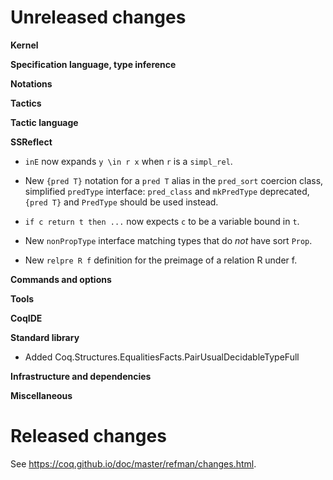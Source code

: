 Unreleased changes
==================

<!-- Until https://github.com/coq/coq/pull/9964 is merged, we continue
     adding changelog entry here. -->

**Kernel**


**Specification language, type inference**


**Notations**


**Tactics**


**Tactic language**


**SSReflect**

- `inE` now expands `y \in r x` when `r` is a `simpl_rel`.

- New `{pred T}` notation for a `pred T` alias in the `pred_sort` coercion
  class, simplified `predType` interface: `pred_class` and `mkPredType`
  deprecated, `{pred T}` and `PredType` should be used instead.

- `if c return t then ...` now expects `c` to be a variable bound in `t`.

- New `nonPropType` interface matching types that do _not_ have sort `Prop`.

- New `relpre R f` definition for the preimage of a relation R under f.


**Commands and options**


**Tools**


**CoqIDE**


**Standard library**

- Added Coq.Structures.EqualitiesFacts.PairUsualDecidableTypeFull


**Infrastructure and dependencies**


**Miscellaneous**


Released changes
================

See <https://coq.github.io/doc/master/refman/changes.html>.
